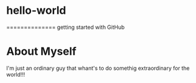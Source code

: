 # hello-world
==============
getting started with GitHub

About Myself
============
I'm just an ordinary guy that whant's to do somethig extraordinary for the world!!!
